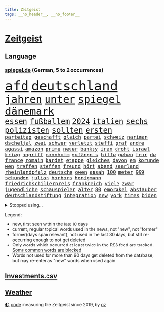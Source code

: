 ```yaml
---
title: Zeitgeist
tags: __no_header__, __no_footer__
---
```


# [Zeitgeist](https://oliz.io/zeitgeist/)

## Language

<h3><a href="https://www.spiegel.de" target="_blank">spiegel.de</a> (German, 5 to 2 occurrences)</h3>
<p style="font-family:monospace">
<span style="font-size:32pt"><a href="news_links.html#afd" class="current">afd</a></span>
<span style="font-size:32pt"><a href="news_links.html#deutschland" class="current">deutschland</a></span>
<br>
<span style="font-size:25pt"><a href="news_links.html#jahren" class="current">jahren</a></span>
<span style="font-size:25pt"><a href="news_links.html#unter" class="current">unter</a></span>
<span style="font-size:25pt"><a href="news_links.html#spiegel" class="current">spiegel</a></span>
<span style="font-size:25pt"><a href="news_links.html#dänemark" class="current">dänemark</a></span>
<br>
<span style="font-size:18pt"><a href="news_links.html#essen" class="current">essen</a></span>
<span style="font-size:18pt"><a href="news_links.html#fußballem" class="current">fußballem</a></span>
<span style="font-size:18pt"><a href="news_links.html#2024" class="current">2024</a></span>
<span style="font-size:18pt"><a href="news_links.html#italien" class="current">italien</a></span>
<span style="font-size:18pt"><a href="news_links.html#sechs" class="current">sechs</a></span>
<span style="font-size:18pt"><a href="news_links.html#polizisten" class="current">polizisten</a></span>
<span style="font-size:18pt"><a href="news_links.html#sollten" class="current">sollten</a></span>
<span style="font-size:18pt"><a href="news_links.html#ersten" class="current">ersten</a></span>
<br>
<span style="font-size:12pt"><a href="news_links.html#parteitag" class="current">parteitag</a></span>
<span style="font-size:12pt"><a href="news_links.html#geschafft" class="current">geschafft</a></span>
<span style="font-size:12pt"><a href="news_links.html#gleich" class="current">gleich</a></span>
<span style="font-size:12pt"><a href="news_links.html#partei" class="current">partei</a></span>
<span style="font-size:12pt"><a href="news_links.html#schweiz" class="current">schweiz</a></span>
<span style="font-size:12pt"><a href="news_links.html#nariman" class="new">nariman</a></span>
<span style="font-size:12pt"><a href="news_links.html#dscheljal" class="new">dscheljal</a></span>
<span style="font-size:12pt"><a href="news_links.html#zwei" class="current">zwei</a></span>
<span style="font-size:12pt"><a href="news_links.html#schwer" class="current">schwer</a></span>
<span style="font-size:12pt"><a href="news_links.html#verletzt" class="current">verletzt</a></span>
<span style="font-size:12pt"><a href="news_links.html#steffi" class="current">steffi</a></span>
<span style="font-size:12pt"><a href="news_links.html#graf" class="current">graf</a></span>
<span style="font-size:12pt"><a href="news_links.html#andre" class="current">andre</a></span>
<span style="font-size:12pt"><a href="news_links.html#agassi" class="current">agassi</a></span>
<span style="font-size:12pt"><a href="news_links.html#amazon" class="current">amazon</a></span>
<span style="font-size:12pt"><a href="news_links.html#prime" class="current">prime</a></span>
<span style="font-size:12pt"><a href="news_links.html#neuer" class="current">neuer</a></span>
<span style="font-size:12pt"><a href="news_links.html#banksy" class="new">banksy</a></span>
<span style="font-size:12pt"><a href="news_links.html#iran" class="current">iran</a></span>
<span style="font-size:12pt"><a href="news_links.html#droht" class="current">droht</a></span>
<span style="font-size:12pt"><a href="news_links.html#israel" class="current">israel</a></span>
<span style="font-size:12pt"><a href="news_links.html#krieg" class="current">krieg</a></span>
<span style="font-size:12pt"><a href="news_links.html#angriff" class="current">angriff</a></span>
<span style="font-size:12pt"><a href="news_links.html#mannheim" class="current">mannheim</a></span>
<span style="font-size:12pt"><a href="news_links.html#gefängnis" class="current">gefängnis</a></span>
<span style="font-size:12pt"><a href="news_links.html#hilfe" class="current">hilfe</a></span>
<span style="font-size:12pt"><a href="news_links.html#gehen" class="current">gehen</a></span>
<span style="font-size:12pt"><a href="news_links.html#tour" class="current">tour</a></span>
<span style="font-size:12pt"><a href="news_links.html#de" class="current">de</a></span>
<span style="font-size:12pt"><a href="news_links.html#france" class="current">france</a></span>
<span style="font-size:12pt"><a href="news_links.html#romain" class="new">romain</a></span>
<span style="font-size:12pt"><a href="news_links.html#bardet" class="new">bardet</a></span>
<span style="font-size:12pt"><a href="news_links.html#etappe" class="current">etappe</a></span>
<span style="font-size:12pt"><a href="news_links.html#gleiches" class="new">gleiches</a></span>
<span style="font-size:12pt"><a href="news_links.html#davon" class="current">davon</a></span>
<span style="font-size:12pt"><a href="news_links.html#em" class="current">em</a></span>
<span style="font-size:12pt"><a href="news_links.html#korunde" class="new">korunde</a></span>
<span style="font-size:12pt"><a href="news_links.html#wen" class="current">wen</a></span>
<span style="font-size:12pt"><a href="news_links.html#treffen" class="current">treffen</a></span>
<span style="font-size:12pt"><a href="news_links.html#steffen" class="current">steffen</a></span>
<span style="font-size:12pt"><a href="news_links.html#freund" class="current">freund</a></span>
<span style="font-size:12pt"><a href="news_links.html#hört" class="current">hört</a></span>
<span style="font-size:12pt"><a href="news_links.html#abend" class="current">abend</a></span>
<span style="font-size:12pt"><a href="news_links.html#saarland" class="current">saarland</a></span>
<span style="font-size:12pt"><a href="news_links.html#rheinlandpfalz" class="current">rheinlandpfalz</a></span>
<span style="font-size:12pt"><a href="news_links.html#deutsche" class="current">deutsche</a></span>
<span style="font-size:12pt"><a href="news_links.html#owen" class="new">owen</a></span>
<span style="font-size:12pt"><a href="news_links.html#ansah" class="new">ansah</a></span>
<span style="font-size:12pt"><a href="news_links.html#100" class="current">100</a></span>
<span style="font-size:12pt"><a href="news_links.html#meter" class="current">meter</a></span>
<span style="font-size:12pt"><a href="news_links.html#999" class="new">999</a></span>
<span style="font-size:12pt"><a href="news_links.html#sekunden" class="current">sekunden</a></span>
<span style="font-size:12pt"><a href="news_links.html#julian" class="current">julian</a></span>
<span style="font-size:12pt"><a href="news_links.html#barbara" class="current">barbara</a></span>
<span style="font-size:12pt"><a href="news_links.html#honigmann" class="new">honigmann</a></span>
<span style="font-size:12pt"><a href="news_links.html#friedrichschillerpreis" class="new">friedrichschillerpreis</a></span>
<span style="font-size:12pt"><a href="news_links.html#frankreich" class="current">frankreich</a></span>
<span style="font-size:12pt"><a href="news_links.html#viele" class="current">viele</a></span>
<span style="font-size:12pt"><a href="news_links.html#zwar" class="current">zwar</a></span>
<span style="font-size:12pt"><a href="news_links.html#jugendliche" class="current">jugendliche</a></span>
<span style="font-size:12pt"><a href="news_links.html#schauspieler" class="current">schauspieler</a></span>
<span style="font-size:12pt"><a href="news_links.html#alter" class="current">alter</a></span>
<span style="font-size:12pt"><a href="news_links.html#80" class="current">80</a></span>
<span style="font-size:12pt"><a href="news_links.html#emorakel" class="new">emorakel</a></span>
<span style="font-size:12pt"><a href="news_links.html#abstauber" class="new">abstauber</a></span>
<span style="font-size:12pt"><a href="news_links.html#deutschlandstiftung" class="new">deutschlandstiftung</a></span>
<span style="font-size:12pt"><a href="news_links.html#integration" class="current">integration</a></span>
<span style="font-size:12pt"><a href="news_links.html#new" class="current">new</a></span>
<span style="font-size:12pt"><a href="news_links.html#york" class="current">york</a></span>
<span style="font-size:12pt"><a href="news_links.html#times" class="current">times</a></span>
<span style="font-size:12pt"><a href="news_links.html#biden" class="current">biden</a></span>
</p>
<details>
<summary>Stopped using...</summary>
<p class="former" style="font-size:12pt">
enorm(1347) linie(1347) außenminister(1345) fischer(1345) manager(1345) bank(1344) ehemann(1344) einstieg(1344) geschickt(1344) krankenhäuser(1344) niveau(1344) schnellcheck(1344) welle(1344) weltweiten(1344) 75(1343) alexej(1343) appelliert(1343) feierte(1343) google(1343) himmel(1343) möglicher(1343) nawalny(1343) niederländische(1343) verschiedene(1343) wolfsburg(1343) arzt(1342) behörde(1342) positiv(1342) geboren(1341) lager(1341) myanmar(1341) planeten(1341) solle(1341) studierende(1341) babys(1340) bahnhof(1340) bsc(1340) eingereicht(1340) endet(1340) gerüchte(1340) hertha(1340) preisen(1340) berg(1339) flammen(1339) lisa(1339) philippinen(1339) tesla(1339) usregierung(1339) verlängern(1339) verstorbenen(1339) 22(1338) bundesrepublik(1338) freiheitsstrafe(1338) förderung(1338) hielt(1338) justiz(1338) liverpool(1338) neuseeland(1338) san(1338) strecke(1338) bestimmt(1337) digitalisierung(1337) infektion(1337) kämpfer(1337) offensive(1337) veranstaltung(1337) verteidigung(1337) warschau(1337) angeklagter(1336) schadet(1336) öffnen(1336) franziskus(1335) klubs(1335) illegal(1334) militärs(1334) oppositionelle(1334) eigentümer(1333) hubertus(1333) langer(1333) patienten(1333) sc(1333) bundesstaat(1332) ersetzen(1332) i(1332) jagd(1332) bewegen(1331) erkrankt(1331) januar(1331) kollaps(1331) vorübergehend(1331) chefin(1330) deals(1330) einsetzen(1330) plädiert(1330) vorsprung(1330) lkw(1328) geschäftsführer(1326) langfristig(1326) ausmaß(1325) distanz(1325) drogen(1325) zweimal(1325) nachfrage(1324) skeptisch(1324) einreise(1323) staatliche(1323) februar(1322) meinen(1321) sozialdemokraten(1321) abgelehnt(1318) anzeichen(1318) großem(1318) wem(1318) größere(1317) produziert(1315) außerhalb(1313) katar(1313) sportler(1312) top(1312) rang(1310) wachsen(1310) schützt(1305) thüringer(1304) niedrig(1302) liberalen(1299) versorgung(1297) gehabt(1296) tuchel(1295) kontert(1290) teuren(1287) leiter(1256) polizeiruf(1246) 95(1236) gewinne(1235) gebeten(1164) enthalten(1151) mitverantwortlich(1151) finanziert(1146) abgegeben(1117) jahresende(1104) ausnahme(1081) ohnehin(1076) polnischen(1046) 700(1037) umkämpften(1028) exil(1022) realität(1019) hoffenheim(1016) moderner(1014) gefiel(998) grünenpolitiker(975) krankenkassen(969) spezielle(967) hendrik(966) ungewöhnliche(949) zufall(915) soldat(884) verschwinden(883) bonn(873) verweist(865) filmemacher(864) 40000(844) triumphiert(840) zugenommen(834) angriffskrieg(823) kasse(818) eingetroffen(815) typ(811) todes(810) patrick(807) überlebenden(799) handys(794) indem(794) recherchen(773) ehrt(764) verhängnis(760) westjordanland(757) computer(750) ausbauen(747) kaiserslautern(746) hadert(744) tiefer(738) verhaftung(731) andrew(726) weltrekord(725) plädieren(722) neustart(721) zuwanderung(714) verstoßen(712) trans(708) olympiasieger(706) zurückhaltung(694) ähnlichen(691) revolution(689) chinesen(688) äußerst(685) protestbewegung(675) heidenheim(673) lebenslange(661) gewässer(649) yorker(643) kriminalität(635) tel(629) monika(627) psychologin(620) aviv(618) festgehalten(607) staatsanwalt(607) prien(601) geschmack(584) kritisierten(579) pistole(570) verbrenner(570) finanzaufsicht(567) gedroht(564) abwehr(557) fenster(557) lauter(557) machtkampf(557) 47(553) kritikern(552) strafanzeige(551) marcel(548) vulkan(546) jahresbeginn(544) internationalem(542) trauern(541) pedro(539) dreier(536) 16jährige(534) aggressiv(534) viertagewoche(527) ansicht(526) pokal(525) kongo(523) mythos(522) fassen(516) ricarda(515) dauer(512) cem(510) junta(510) özdemir(510) heran(500) 5000(497) nötigung(496) eskalierte(495) handwerker(483) vorwurfs(482) 51(479) saintgermain(479) alonso(477) niger(476) verstoß(463) ausweitung(460) björn(459) höcke(459) atomwaffen(458) wagenknechts(454) gesprächen(451) errichten(447) ebrahim(443) wrack(441) portal(440) veränderungen(439) heimlich(437) 2027(436) diplomatische(434) gründung(431) zeuge(427) fußballverband(425) westlicher(425) rahmen(423) 2010(420) samuel(415) schlechtes(414) getrieben(408) 8000(402) seltsame(400) begleitete(398) lied(397) aufsteiger(393) raisi(391) rechter(390) protestierten(386) mahnen(384) inhaftierte(383) mobilität(382) mohammed(378) popp(376) verfassung(376) wuchs(376) gestrandet(374) leichte(369) saudische(367) mysteriöse(366) verurteilen(366) fasziniert(365) familienvater(363) politologe(363) moschee(361) älterer(359) renommierten(357) wiesbaden(357) 2013(352) awards(352) abends(350) drückt(350) vergessene(349) tierwohl(348) vorbilder(348) lieferten(346) preiserhöhung(345) erweitert(338) weltmeisterschaft(334) sicheren(333) bewerbungen(331) eauto(331) goldene(331) klassische(331) stockt(330) zeitgleich(330) übereinstimmenden(330) verkaufte(329) militärisch(328) unterbunden(328) metropole(326) schwitzen(324) service(323) fahrzeugen(322) andré(321) showdown(321) geflohen(318) week(318) skurriler(317) entstand(315) belohnt(313) erwischte(313) wirtschaftsweise(312) beschwört(310) instagrampost(310) albtraum(309) erschien(308) winde(304) genossen(303) anzeige(302) lady(302) militärjunta(299) pablo(299) erlaubnis(296) mehrwertsteuer(296) xabi(296) holstein(295) geschäftsleute(292) grenzübergang(292) schwachen(291) asylsuchende(290) aufstehen(290) konsequent(290) akzeptiert(289) niederlegen(289) bedauert(287) amerikanischen(286) nachteile(286) burkina(281) eiffelturm(281) faso(281) umgehend(280) rekordtief(279) gewechselt(277) vorzugehen(277) onkel(276) verheerende(275) erweitern(273) verfahrens(271) dončić(269) gastronomie(268) achtzigerjahren(267) comedian(267) auftritte(265) demokratischen(264) bischof(263) isst(262) lokführer(261) qualifikation(261) strafgerichtshof(261) sekunde(260) sportlich(260) millionensumme(259) reifen(258) gerald(257) gefolgt(256) daneben(254) gerichtshofs(254) ukrainekriegs(254) kommissionspräsidentin(252) bahnsteig(250) hinterlässt(249) inselstaat(248) turbulenzen(247) weitreichenden(247) gedächtnis(246) hilfsgüter(246) militäroffensive(246) taucht(246) mittwochmorgen(245) uskongress(244) einlegen(240) gerechnet(240) stadtzentrum(240) ausfälle(237) lasst(237) oberlandesgericht(237) charkiw(235) sicherheitsvorkehrungen(235) kommissarin(233) propalästinensischen(233) kilometern(231) vielfältig(231) überfällig(231) krebsdiagnose(230) vulkanausbruch(227) gewähren(226) bekomme(225) 1100(224) eingedrungen(224) hamasanführer(223) israelgazanews(223) führerscheinprüfung(222) tories(222) 270(221) verbotenen(221) ingo(220) mohammad(220) sicherheitsgründen(220) beteuert(219) dokument(219) spdpolitikerin(219) tatortvote(218) positioniert(217) usschauspieler(217) beeindruckend(216) vaude(216) club(215) zuständig(215) furchtbar(213) verwenden(213) räumung(212) kiboom(211) andrzej(209) duda(209) artikel(207) häme(207) mitarbeiterinnen(207) fortuna(206) fußballwelt(206) versorgen(206) eingelegt(205) hamasmassaker(204) zeitgemäß(204) 102(203) 16jährigen(203) kopie(203) sportvorstand(202) beendete(200) wisconsin(199) autorität(198) gespalten(198) 240(197) gewaltsam(197) gestritten(196) 37jährige(195) britisches(195) eingestürzten(194) taugt(192) bot(191) trainerwechsel(191) gesetzesänderung(190) lokführern(190) sammelte(190) ungeschlagen(190) damaligen(188) galeria(188) brandbrief(187) sowohl(187) kaufhof(185) norbert(185) staatsstreich(185) trauen(185) flaggen(184) kardashian(184) motiven(184) bedrängnis(183) verbucht(183) netze(182) niko(180) afdabgeordneten(179) agentur(179) dorthin(177) mindestlohn(177) prize(177) billie(176) brett(176) größe(175) profitierte(174) vergleichsweise(174) wow(172) gerufen(171) schimpft(171) staatssekretär(170) erhöhter(169) konsumenten(169) schokolade(169) besitzen(168) blockbuster(168) brehme(168) machtwechsel(166) winzigen(166) guardiola(165) 1945(163) finanziellen(163) geglaubt(163) interessieren(163) lesbische(163) medizinischen(163) nominierungen(163) tabak(163) mögen(161) plötzlichen(161) verkünden(161) diskriminiert(158) einführen(158) luke(158) gebrauch(157) schwerverletzten(157) verwendung(157) sogenanntes(156) befassen(155) geldern(155) herber(154) prag(154) sand(154) hansa(153) high(152) kreise(152) norddeutschlands(152) 180(151) erkranken(151) verstörende(151) kriegsschiff(150) wofür(150) gründet(149) pep(149) motivierten(148) wüten(148) katz(147) vorm(147) inmitten(146) passagier(145) rüsten(145) 1999(144) siebzigerjahren(144) spdmann(144) browser(143) hamasführer(143) mossad(143) verunglückten(143) zwecke(143) format(142) militärübungen(142) patzer(142) schritten(142) visionen(142) chrome(141) 122(140) lily(140) niedriger(140) presley(140) berufstätige(139) bestürzung(139) dating(139) generalstabschef(139) sowieso(139) alkoholfreie(138) beeinflusst(138) beschädigen(138) sächsische(138) berühmteste(137) bundesrechnungshof(137) igh(137) internat(137) dreh(136) haag(136) notlandung(136) senator(136) eberl(135) grenzschutz(135) ten(134) begraben(133) entscheidender(133) gewidmet(133) labour(133) prallte(133) spionageverdacht(133) darlehen(132) festivals(132) jagt(132) nachholbedarf(132) filmfestspiele(131) indes(131) remigrationstreffen(131) territorium(131) trainersuche(131) groteske(130) rechtsaußenpartei(130) zerrissen(130) afdmitarbeiter(129) kontroversen(129) altkanzlerin(128) hochrangige(127) uvalde(127) fußgängerzone(126) angesetzt(125) verprügelt(125) militärflugzeug(123) hernández(122) völkerrechts(122) clan(121) fazit(121) selbstkritik(121) europäischem(120) pferd(120) stützt(120) moreno+1(119) abziehen(118) fa(118) innerlich(118) omen(118) south(118) mitarbeiterin(117) verbotene(117) verbraucherschutz(117) produkten(116) augenzeugin(114) maulwurf(114) therapeuten(114) wiederaufnahme(114) peinlichen(113) spitzel(113) israelkritik(112) umgekehrt(112) unogericht(112) wohnmobil(112) gerieten(111) partnern(111) sperrzone(111) thron(111) entweder(110) fahrlässiger(110) schmiss(110) vorgesehen(110) östlichen(110) formulierung(109) gouverneurin(109) nachbessern(109) rücksichtslos(109) schwerverletzte(109) verlässlicher(109) abwehrkampf(108) natostaaten(108) pferde(108) rafahoffensive(107) zitate(107) digitalpakt(106) einsetzt(106) fertig(106) leverkusens(106) plädoyers(106) zuschlagen(106) lyon(105) schädel(105) spielraum(105) anton(104) hofreiter(104) michail(104) netanyahuregierung(104) riesiger(104) superlative(104) wahlkampfveranstaltung(104) diversität(103) grünenchefin(103) ladung(103) leuchtturmwärter(103) übertrieben(103) auszeit(102) erhältlich(102) höchstem(102) betrunken(101) forster(101) geführten(101) kostenlosen(101) mitmachen(101) sensible(101) stürze(101) basketballerinnen(100) popikone(100) ausverkauf(99) erreichte(99) investoreneinstieg(99) virus(99) berühmtes(98) friedhelm(98) funkel(98) kids(98) lügner(98) möglichkeit(98) spitzen(98) usmedien(98) änderte(98) skurrile(97) arschloch(96) account(95) unmenschlichen(95) belohnung(94) unglücksfall(94) fing(93) regisseure(93) restaurant(93) tods(93) djirsarai(92) kremltruppen(92) küken(92) kostete(91) zig(91) erheblichen(90) fürchte(90) operationen(90) running(90) skandale(90) thüringische(90) 21jähriger(89) engen(89) familienangehörige(89) fotografiert(89) gesundheitsrisiko(89) philosophie(89) vereitelt(89) zusammenraufen(89) erhielten(88) inspirierte(88) prüfer(88) choreograf(87) frosch(87) gates(87) klassenerhalt(87) staatspräsident(87) tierarten(87) gehäuft(86) gummibärchen(86) trek(86) alec(85) baldwin(85) einflussnahme(85) erfolgreicher(85) fehlender(85) filmset(85) kamerafrau(85) abgespielt(84) alleingang(84) authentisch(84) dramé(84) hyalomma(84) lokalpolitiker(84) mouhamed(84) anstatt(83) erdrutsche(83) atpturnier(82) bankrott(82) formel1weltmeisters(82) gelöscht(82) pfingsten(82) 18jährigen(81) eilt(81) gleichzusetzen(81) konzertkarten(81) korruptionsskandal(81) lords(81) nordrheinwestfalens(81) oberhaus(81) populismus(81) statistiken(81) traditionell(81) tue(81) ali(80) bronzezeit(80) flaschenwürfe(80) führers(80) gesunde(80) kapitalismus(80) khamenei(80) singapur(80) vizepräsident(80) ausdruck(79) heilige(79) kriegsführung(79) zugesichert(79) ästhetik(79) ferraripilot(78) gleisbett(78) grundsätzlichen(78) schmerzensgeld(78) aufsichtsrat(77) bafin(77) carmen(77) formel1rennen(77) imola(77) missbrauchsfällen(77) moore(77) provokateur(77) republikanischer(77) seeadler(77) zulieferern(77) aliens(76) apps(76) bielefelder(76) deftige(76) joggerin(76) källenius(76) mercedeschef(76) ola(76) athletin(75) batterien(75) dominierte(75) hauptpreis(75) hinterlegt(75) laxe(75) nazi(75) reiht(75) triest(75) andi(74) insulaner(74) matchwinner(74) nordseeinsel(74) ogunleye(74) rechtsradikale(74) berichteten(73) blanche(73) erliegen(73) exuspräsidenten(73) kuriosum(73) zusätzlichen(73) eyes(72) migrationsabkommen(72) nackter(72) neuzeit(72) verdächtig(72) vergreift(72) auckland(71) einbruch(71) hiv(71) ibrahim(71) infizierten(71) innenpolitisch(71) psychologischen(71) sanierungsplan(71) schnitzer(71) ausgelaufen(70) bekannter(70) bewerbung(70) wade(70) bombardierte(69) ioc(69) radprofi(69) verkleinern(69) afdrechtsaußen(68) ausstrahlen(68) bauarbeiter(68) benehmen(68) bestandteil(68) fester(68) friedens(68) genie(68) höchst(68) inkrafttreten(68) lavaströme(68) nike(68) pocher(68) weltbekannt(68) wirklichkeit(68) neonazi(67) schlichtung(67) shapps(67) bodemann(66) duelle(66) litauische(66) sozialer(66) anzuerkennen(65) brd(65) geländewagen(65) herrscher(65) aktienhandel(64) alias(64) clubs(64) dialog(64) impfen(64) monströse(64) force(63) giro(63) kartellklage(63) schmierereien(63) slowenische(63) verdrängen(63) verläuft(63) verunsicherung(63) abgeriegelt(62) entbrannt(62) l'amour(62) philip(62) prägend(62) alphabet(61) eilish(61) kroos'(61) menschenmassen(61) wmheld(61) überführt(61) fußballers(60) instagrambeitrag(60) schwimmende(60) bestechlichkeit(59) chips(59) elektromobilität(59) empfinden(59) ivan(59) neigt(59) zivilgesellschaft(59) gesenkt(58) konstellation(58) mental(58) olympique(58) aitana(57) bock(57) denkbar(57) grobe(57) hündin(57) persönlicher(57) randaliert(57) schweigegeldaffäre(57) wirtschaftspolitik(57) besichtigung(56) buzz(56) ethikrats(56) hildesheim(56) mossadchef(56) saparole(56) zelte(56) berufungsantrag(55) indirekten(55) jenny(55) ungewissheit(55) abtrünnigen(54) etablierte(54) kampfdrohnen(54) trinkt(54) verweigern(54) 2005(53) militärbündnisses(53) dfbpokalfinale(52) flüchtling(52) hunderttausenden(52) id(52) rettungsarbeiten(52) versuchter(52) wetterlage(52) atomenergiebehörde(51) chronischer(51) rheinische(51) beantragten(50) toiletten(50) wänden(50) entlohnung(49) haushalten(49) lachgas(49) oligarch(49) pokalfinale(49) rädelsführer(49) römische(49) schwertun(49) vechta(49) verunsichert(49) crystal(48) erdstöße(48) louk(48) melonis(48) schwangere(48) shani(48) 40jährige(47) dschihadisten(47) d’italia(47) einflussreichsten(47) goldbarren(47) regierungsmitglieder(47) reporters(47) rettungsversuch(47) ruder(47) saturn(47) vollbracht(47) vorgeht(47) wahlheimat(47) radprofis(46) sauer(46) verkäufer(46) bundesvorstand(45) cannes(45) elfmeterschießen(45) errichtete(45) fischkutter(45) gewalttätigen(45) jugendkriminalität(45) neapel(45) rechthaber(45) schulamoklauf(45) spielmanipulation(45) strengsten(45) beck(44) gültiges(44) kampfbrigade(44) möwen(44) piraten(44) sportchef(44) staatsfernsehen(44) unerlaubte(44) aktentasche(43) meistens(43) räume(43) sportminister(43) talmon(43) verbinden(43) volksfesten(43) völkerrechtler(43) ausgeübt(42) coppola(42) erreger(42) fridman(42) kreativen(42) quälte(42) reitsport(42) reizen(42) strafstoß(42) tiefgreifende(42) bildete(41) darstellt(41) einnehmen(41) erbost(41) millionenstrafe(41) oktoberfest(41) aussagt(39) dreieinhalb(39) evakuieren(39) geschworene(39) radioaktiver(39) tigermücke(39) 62jährige(38) besuchte(38) diddy(38) einschüchtern(38) patriots(38) planet(38) sean(38) sportwissenschaftler(38) sprüche(38) vorsorge(38) flutgebiet(37) industriegebiet(37) kunstbiennale(37) massensterben(37) sander(37) bistum(36) curry(36) eingestürzt(36) eintreffen(36) gewünschten(36) hellt(36) presserat(36) stephen(36) wildfleisch(36) afdspitzenkandidat(35) amirabdollahian(35) beweist(35) bundeskabinett(35) champagner(35) dienstagmittag(35) europapokal(35) furios(35) gespitzelt(35) nachbar(35) orange(35) permanent(35) rumpf(35) wolfsburgs(35) zurückhält(35) kabel(34) menschheit(34) salman(34) vodafone(34) begrenzten(33) drakonischen(33) erlebten(33) escobar(33) filmbiografie(33) freiheiten(33) jawort(33) křetínský(33) rückspiel(33) stahlgeschäft(33) bergpanorama(32) dmitri(32) ermahnt(32) fuji(32) fujikawaguchiko(32) japanisches(32) sichtschutz(32) spargel(32) türsteher(32) ungeschlagenserie(32) unterschreibt(32) 56jährige(31) asche(31) bnd(31) di(31) dua(31) lipa(31) monaco(31) plastikflaschen(31) zehnjährige(31) beschimpfungen(30) cremig(30) diamond(30) geflüchteter(30) chartspitze(29) gag(29) kluft(29) kneipe(29) riskanter(29) tornado(29) verteuert(29) amateurarchäologen(28) aufkommen(28) chinafreundlichen(28) outfit(28) schwerwiegende(28) soft(28) stimmungstest(28) symbolpolitik(28) umsturz(28) underdog(28) anliegen(27) bergführer(27) blutigen(27) gelieferte(27) ham(27) jammert(27) kami(27) nachgeholfen(27) rita(27) schlaganfall(27) sherpa(27) solo(27) spionageaffären(27) wehen(27) arbeiteten(26) berühmtester(26) boomenden(26) cduwahlplakate(26) geschreddert(26) heimrennen(26) propalästinensischer(26) sbahnhof(26) sportlerinnen(26) späteren(26) tischtennis(26) vertuscht(26) bangladesch(25) buhrufe(25) distanzierte(25) jauch(25) joschka(25) russlandukrainenews(25) wenigstens(25) entgegenkommen(24) entzauberung(24) schlammschlacht(24) stromleitungen(24) südamerika(24) veraltete(24) verpassten(24) vogelgrippe(24) zwickau(24) abnehmspritze(23) androidhandys(23) anführen(23) aufgegangen(23) booker(23) energisch(23) entgangen(23) ergibt(23) lebenserwartung(23) rasmus(23) slogans(23) sylvia(23) voraussetzungen(23) brutalen(22) chats(22) holprig(22) mitstreiter(22) schütze(22) wüst(22) ausbreitung(21) d'italia(21) fehlendes(21) hilflos(21) mitbewerber(21) mogelpackungen(21) notorisch(21) rummenigge(21) schlauer(21) versechsfacht(21) vorzeigeprojekt(21) anspannung(20) einspruch(20) geprügelt(20) infizierte(20) kompliziertesten(20) krafttraining(20) wildkamera(20) abstimmungen(19) braune(19) durchschnittliche(19) eumarinemission(19) flick(19) hansi(19) höherem(19) rock(19) schleichenden(19) seegrenze(19) abgestiegen(18) ballermann(18) beschließen(18) cheftrainer(18) eishockeynationalmannschaft(18) entsprechend(18) geist(18) grotesken(18) hag(18) romanvorlage(18) ausweiten(17) befragen(17) gemessen(17) grundgesetzes(17) neuerscheinungen(17) plakat(17) termine(17) abrechnung(16) amtseinführung(16) animiert(16) kerem(16) massenschlägerei(16) neueste(16) relegation(16) rentenpolitik(16) satelliteninternet(16) schalom(16) starlink(16) vordringen(16) 17jährige(15) angemessene(15) delegationen(15) knobloch(15) propalästinaproteste(15) saalfeldrudolstadt(15) scholz'(15) shatner(15) sorten(15) streitthema(15) vergleichen(15) versteckte(15) courteney(14) cox(14) debauswahl(14) eisdiele(14) eishockeywm(14) eroberte(14) euaußengrenzen(14) schietwetter(14) abschlussbericht(13) bürgerschaft(13) ed(13) empfohlen(13) geert(13) handelskrieg(13) jeweils(13) lobbyist(13) regierungspartei(13) theaterstück(13) wilders(13) angestimmt(12) besucherin(12) europaweit(12) exoplanet(12) verlogen(12) anspielung(11) begründen(11) gekannt(11) herumreißen(11) siedlungen(11) stadtverwaltung(11)
</p>
</details>
<p>Legend:
<ul>
<li><span class="new">new</span>, first seen within the last 10 days</li>
<li><span class="current">current</span>, regular topical words used in the news, not "new", not "former"</li>
<li><span class="former">former(days span relevant)</span>, not used in the last 30 days, but still re-occurring enough to not get deleted</li>
<li>Only words which occurred at least twice in the RSS feed are tracked. <a href="language/filters.py">Some common words are blocked</a></li>
<li>Words not used for more than 90 days get deleted from the database, but may re-enter as "new" words when used again</li>
</ul>
</p>

## [Investments](investments.html)[.csv](investments.csv)

## [Weather](weather.html)

<footer>
<a href="javascript:toggleTheme()" class="nav">🌓</a>
<a href="https://github.com/ooz/zeitgeist">code</a> measuring the Zeitgeist since 2019, by <a href="https://oliz.io">oz</a>
</footer>
